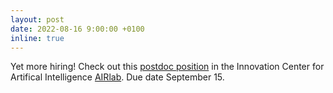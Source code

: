 ```yaml
---
layout: post
date: 2022-08-16 9:00:00 +0100
inline: true
---
```


Yet more hiring! Check out this [postdoc position](https://vacatures.uva.nl/UvA/job/Postdoctoral-Researcher-Data-Management-and-Machine-Learning-for-E-commerce/747397902/) in the Innovation Center for Artifical Intelligence [AIRlab](https://icai.ai/airlab/). Due date September 15.

